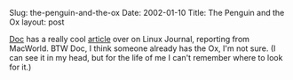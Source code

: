 Slug: the-penguin-and-the-ox
Date: 2002-01-10
Title: The Penguin and the Ox
layout: post

<a href="http://doc.weblogs.com">Doc</a> has a really cool <a href="http://www.linuxjournal.com/article.php?sid=5715&amp;mode=thread&amp;order=0">article</a> over on Linux Journal, reporting from MacWorld. BTW Doc, I think someone already has the Ox, I&#39;m not sure. (I can see it in my head, but for the life of me I can&#39;t remember where to look for it.)
